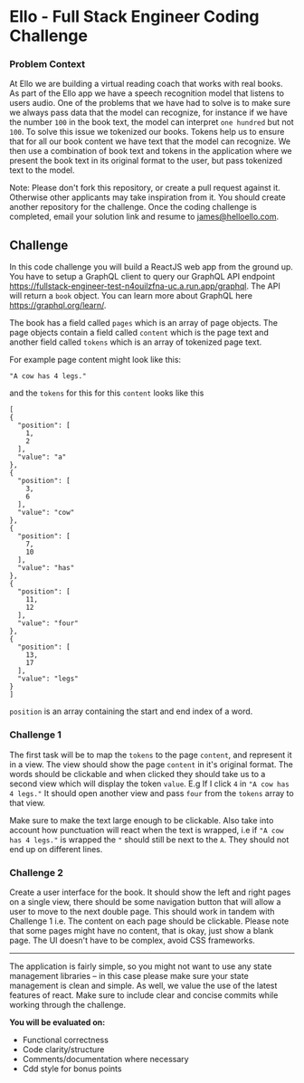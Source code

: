 # Ello - Full Stack Engineer Coding Challenge

### Problem Context

At Ello we are building a virtual reading coach that works with real books. As part of the Ello app we have a speech recognition model that listens to users audio. One of the problems that we have had to solve is to make sure we always pass data that the model can recognize, for instance if we have the number `100` in the book text, the model can interpret `one hundred` but not `100`. To solve this issue we tokenized our books. Tokens help us to ensure that for all our book content we have text that the model can recognize. We then use a combination of book text and tokens in the application where we present the book text in its original format to the user, but pass tokenized text to the model.

Note: Please don't fork this repository, or create a pull request against it. Otherwise other applicants may take inspiration from it. You should create another repository for the challenge. Once the coding challenge is completed, email your solution link and resume to [james@helloello.com](mailto:james@helloello.com).

## Challenge

In this code challenge you will build a ReactJS web app from the ground up. You have to setup a GraphQL client to query our GraphQL API endpoint https://fullstack-engineer-test-n4ouilzfna-uc.a.run.app/graphql. The API will return a `book` object. You can learn more about GraphQL here https://graphql.org/learn/.

The book has a field called `pages` which is an array of page objects. The page objects contain a field called `content` which is the page text and another field called `tokens` which is an array of tokenized page text.

For example page content might look like this:

```
"A cow has 4 legs."
```

and the `tokens` for this for this `content` looks like this


```
[
{
  "position": [
    1,
    2
  ],
  "value": "a"
},
{
  "position": [
    3,
    6
  ],
  "value": "cow"
},
{
  "position": [
    7,
    10
  ],
  "value": "has"
},
{
  "position": [
    11,
    12
  ],
  "value": "four"
},
{
  "position": [
    13,
    17
  ],
  "value": "legs"
}
]
```

`position` is an array containing the start and end index of a word.

### Challenge 1

The first task will be to map the `tokens` to the page `content`, and represent it in a view. The view should show the page `content` in it's original format. The words should be clickable and when clicked they should take us to a second view which will display the token `value`. E.g If I click `4` in `"A cow has 4 legs."` It should open another view and pass `four` from the `tokens` array to that view.

Make sure to make the text large enough to be clickable. Also take into account how punctuation will react when the text is wrapped, i.e if `"A cow has 4 legs."` is wrapped the `"` should still be next to the `A`. They should not end up on different lines.

### Challenge 2

Create a user interface for the book. It should show the left and right pages on a single view, there should be some navigation button that will allow a user to move to the next double page. This should work in tandem with Challenge 1 i.e. The content on each page should be clickable. Please note that some pages might have no content, that is okay, just show a blank page. The UI doesn't have to be complex, avoid CSS frameworks.

___

The application is fairly simple, so you might not want to use any state management libraries – in this case please make sure your state management is clean and simple. As well, we value the use of the latest features of react. Make sure to include clear and concise commits while working through the challenge.

**You will be evaluated on:**

- Functional correctness
- Code clarity/structure
- Comments/documentation where necessary
- Cdd style for bonus points
